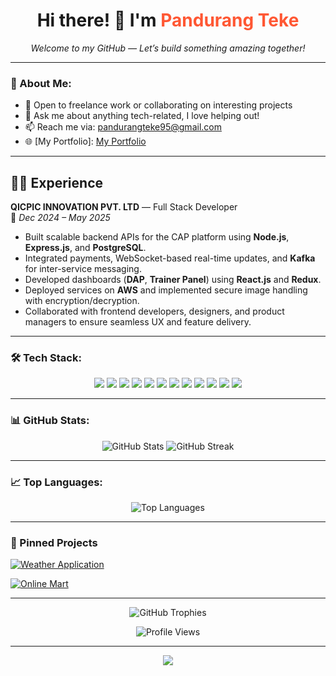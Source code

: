 <h1 align="center">
  Hi there! 👋 I'm <span style="color:#FF5733;"><b>Pandurang Teke</b></span>
</h1>

<p align="center"><i>Welcome to my GitHub — Let’s build something amazing together!</i></p>

---

### 🚀 About Me:
- 💼 Open to freelance work or collaborating on interesting projects  
- 💬 Ask me about anything tech-related, I love helping out!  
- 📫 Reach me via: [pandurangteke95@gmail.com](mailto:pandurangteke95@gmail.com)  
- 🌐 [My Portfolio]: [My Portfolio](https://tourmaline-paletas-bbb70a.netlify.app/)

---

## 🧑‍💻 Experience

**QICPIC INNOVATION PVT. LTD** — Full Stack Developer  
📅 *Dec 2024 – May 2025*

- Built scalable backend APIs for the CAP platform using **Node.js**, **Express.js**, and **PostgreSQL**.  
- Integrated payments, WebSocket-based real-time updates, and **Kafka** for inter-service messaging.  
- Developed dashboards (**DAP**, **Trainer Panel**) using **React.js** and **Redux**.  
- Deployed services on **AWS** and implemented secure image handling with encryption/decryption.  
- Collaborated with frontend developers, designers, and product managers to ensure seamless UX and feature delivery.  

---

### 🛠 Tech Stack:

<p align="center">
  <img src="https://img.shields.io/badge/-HTML5-E34F26?logo=html5&logoColor=white&style=flat-square" />
  <img src="https://img.shields.io/badge/-CSS3-1572B6?logo=css3&logoColor=white&style=flat-square" />
  <img src="https://img.shields.io/badge/-JavaScript-F7DF1E?logo=javascript&logoColor=black&style=flat-square" />
  <img src="https://img.shields.io/badge/-React-61DAFB?logo=react&logoColor=black&style=flat-square" />
  <img src="https://img.shields.io/badge/-Python-3776AB?logo=python&logoColor=white&style=flat-square" />
  <img src="https://img.shields.io/badge/-Django-092E20?logo=django&logoColor=white&style=flat-square" />
  <img src="https://img.shields.io/badge/-SQL-4479A1?logo=mysql&logoColor=white&style=flat-square" />
  <img src="https://img.shields.io/badge/-MongoDB-47A248?logo=mongodb&logoColor=white&style=flat-square" />
  <img src="https://img.shields.io/badge/-PostgreSQL-4169E1?logo=postgresql&logoColor=white&style=flat-square" />
  <img src="https://img.shields.io/badge/-Java-E34F26?logo=java&logoColor=white&style=flat-square" />
  <img src="https://img.shields.io/badge/-C-00599C?logo=c&logoColor=white&style=flat-square" />
  <img src="https://img.shields.io/badge/-REST%20API-25A0E0?logo=api&logoColor=white&style=flat-square" />
</p>

---

### 📊 GitHub Stats:

<p align="center">
  <img src="https://github-readme-stats.vercel.app/api?username=pandurangteke9545&show_icons=true&theme=radical" alt="GitHub Stats" />
  <img src="https://streak-stats.demolab.com?user=pandurangteke9545&theme=radical" alt="GitHub Streak" />
</p>

---

### 📈 Top Languages:

<p align="center">
  <img src="https://github-readme-stats.vercel.app/api/top-langs/?username=pandurangteke9545&layout=compact&theme=radical" alt="Top Languages" />
</p>

---

### 📌 Pinned Projects

[![Weather Application](https://github-readme-stats.vercel.app/api/pin/?username=pandurangteke9545&repo=Weather&theme=light&show_owner=true)](https://github.com/pandurangteke9545/Weather)

[![Online Mart](https://github-readme-stats.vercel.app/api/pin/?username=pandurangteke9545&repo=ecommerce&theme=light&show_owner=true)](https://github.com/pandurangteke9545/ecommerce)

---

<!-- GitHub Trophies -->
<p align="center">
  <img src="https://github-profile-trophy.vercel.app/?username=pandurangteke9545&theme=monokai&row=2&column=3" alt="GitHub Trophies" />
</p>

<!-- Total Viewers Count -->
<p align="center">
  <img src="https://komarev.com/ghpvc/?username=pandurangteke9545&label=Profile%20Views&color=blue&style=flat" alt="Profile Views" />
</p>

---

<p align="center">
  <a href="https://www.linkedin.com/in/pandurang-teke-956654318" target="_blank">
    <img src="https://img.shields.io/badge/-LinkedIn-0077B5?logo=LinkedIn&logoColor=white&style=for-the-badge" />
  </a>
</p>
